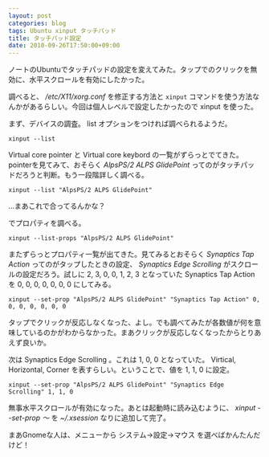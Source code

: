 ```yaml
---
layout: post
categories: blog
tags: Ubuntu xinput タッチパッド
title: タッチパッド設定
date: 2010-09-26T17:50:00+09:00
---
```



ノートのUbuntuでタッチパッドの設定を変えてみた。タップでのクリックを無効に、水平スクロールを有効にしたかった。

<!-- more -->

調べると、 */etc/X11/xorg.conf* を修正する方法と `xinput` コマンドを使う方法なんかがあるらしい。今回は個人レベルで設定したかったので xinput を使った。

まず、デバイスの調査。 list オプションをつければ調べられるようだ。

```
xinput --list
```


Virtual core pointer と Virtual core keybord の一覧がずらっとでてきた。pointerを見てみて、おそらく *AlpsPS/2 ALPS GlidePoint* ってのがタッチパッドだろうと判断。もう一段階詳しく調べる。

```
xinput --list "AlpsPS/2 ALPS GlidePoint"
```


...まあこれで合ってるんかな？

でプロパティを調べる。

```
xinput --list-props "AlpsPS/2 ALPS GlidePoint"
```


またずらっとプロパティ一覧が出てきた。見てみるとおそらく *Synaptics Tap Action* ってのがタップしたときの設定、 *Synaptics Edge Scrolling* がスクロールの設定だろう。試しに 2, 3, 0, 0, 1, 2, 3 となっていた Synaptics Tap Action を 0, 0, 0, 0, 0, 0, 0 にしてみる。

```
xinput --set-prop "AlpsPS/2 ALPS GlidePoint" "Synaptics Tap Action" 0, 0, 0, 0, 0, 0, 0
```


タップでクリックが反応しなくなった、よし。でも調べてみたが各数値が何を意味しているのかがわからなかった。まあクリックが反応しなくなったからとりあえず良いか。

次は Synaptics Edge Scrolling 。これは 1, 0, 0 となっていた。 Virtical, Horizontal, Corner を表すらしい。ということで、値を 1, 1, 0 に設定。

```
xinput --set-prop "AlpsPS/2 ALPS GlidePoint" "Synaptics Edge Scrolling" 1, 1, 0
```


無事水平スクロールが有効になった。あとは起動時に読み込むように、 *xinput --set-prop ～* を *~/.xsession* なりに追加して完了。

まあGnomeな人は、メニューから システム→設定→マウス を選べばかんたんだけど！
